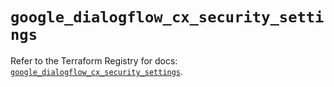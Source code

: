 # `google_dialogflow_cx_security_settings`

Refer to the Terraform Registry for docs: [`google_dialogflow_cx_security_settings`](https://registry.terraform.io/providers/hashicorp/google-beta/6.38.0/docs/resources/google_dialogflow_cx_security_settings).
